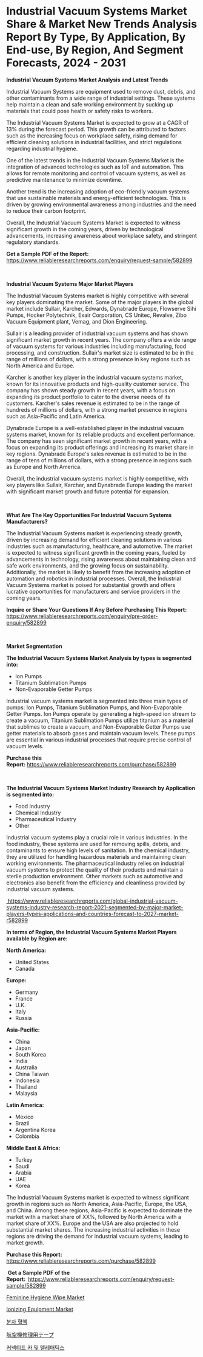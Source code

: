 <p><h1>Industrial Vacuum Systems Market Share & Market New Trends Analysis Report By Type, By Application, By End-use, By Region, And Segment Forecasts, 2024 - 2031</h1></p><p><strong>Industrial Vacuum Systems Market Analysis and Latest Trends</strong></p>
<p><p>Industrial Vacuum Systems are equipment used to remove dust, debris, and other contaminants from a wide range of industrial settings. These systems help maintain a clean and safe working environment by sucking up materials that could pose health or safety risks to workers.</p><p>The Industrial Vacuum Systems Market is expected to grow at a CAGR of 13% during the forecast period. This growth can be attributed to factors such as the increasing focus on workplace safety, rising demand for efficient cleaning solutions in industrial facilities, and strict regulations regarding industrial hygiene.</p><p>One of the latest trends in the Industrial Vacuum Systems Market is the integration of advanced technologies such as IoT and automation. This allows for remote monitoring and control of vacuum systems, as well as predictive maintenance to minimize downtime.</p><p>Another trend is the increasing adoption of eco-friendly vacuum systems that use sustainable materials and energy-efficient technologies. This is driven by growing environmental awareness among industries and the need to reduce their carbon footprint.</p><p>Overall, the Industrial Vacuum Systems Market is expected to witness significant growth in the coming years, driven by technological advancements, increasing awareness about workplace safety, and stringent regulatory standards.</p></p>
<p><strong>Get a Sample PDF of the Report:&nbsp;</strong> <a href="https://www.reliableresearchreports.com/enquiry/request-sample/582899">https://www.reliableresearchreports.com/enquiry/request-sample/582899</a></p>
<p>&nbsp;</p>
<p><strong>Industrial Vacuum Systems Major Market Players</strong></p>
<p><p>The Industrial Vacuum Systems market is highly competitive with several key players dominating the market. Some of the major players in the global market include Sullair, Karcher, Edwards, Dynabrade Europe, Flowserve Sihi Pumps, Hocker Polytechnik, Exair Corporation, CS Unitec, Revalve, Zibo Vacuum Equipment plant, Vemag, and Dion Engineering.</p><p>Sullair is a leading provider of industrial vacuum systems and has shown significant market growth in recent years. The company offers a wide range of vacuum systems for various industries including manufacturing, food processing, and construction. Sullair's market size is estimated to be in the range of millions of dollars, with a strong presence in key regions such as North America and Europe.</p><p>Karcher is another key player in the industrial vacuum systems market, known for its innovative products and high-quality customer service. The company has shown steady growth in recent years, with a focus on expanding its product portfolio to cater to the diverse needs of its customers. Karcher's sales revenue is estimated to be in the range of hundreds of millions of dollars, with a strong market presence in regions such as Asia-Pacific and Latin America.</p><p>Dynabrade Europe is a well-established player in the industrial vacuum systems market, known for its reliable products and excellent performance. The company has seen significant market growth in recent years, with a focus on expanding its product offerings and increasing its market share in key regions. Dynabrade Europe's sales revenue is estimated to be in the range of tens of millions of dollars, with a strong presence in regions such as Europe and North America.</p><p>Overall, the industrial vacuum systems market is highly competitive, with key players like Sullair, Karcher, and Dynabrade Europe leading the market with significant market growth and future potential for expansion.</p></p>
<p>&nbsp;</p>
<p><strong>What Are The Key Opportunities For Industrial Vacuum Systems Manufacturers?</strong></p>
<p><p>The Industrial Vacuum Systems market is experiencing steady growth, driven by increasing demand for efficient cleaning solutions in various industries such as manufacturing, healthcare, and automotive. The market is expected to witness significant growth in the coming years, fueled by advancements in technology, rising awareness about maintaining clean and safe work environments, and the growing focus on sustainability. Additionally, the market is likely to benefit from the increasing adoption of automation and robotics in industrial processes. Overall, the Industrial Vacuum Systems market is poised for substantial growth and offers lucrative opportunities for manufacturers and service providers in the coming years.</p></p>
<p><strong>Inquire or Share Your Questions If Any Before Purchasing This Report:</strong> <a href="https://www.reliableresearchreports.com/enquiry/pre-order-enquiry/582899">https://www.reliableresearchreports.com/enquiry/pre-order-enquiry/582899</a></p>
<p>&nbsp;</p>
<p><strong>Market Segmentation</strong></p>
<p><strong>The Industrial Vacuum Systems Market Analysis by types is segmented into:</strong></p>
<p><ul><li>Ion Pumps</li><li>Titanium Sublimation Pumps</li><li>Non-Evaporable Getter Pumps</li></ul></p>
<p><p>Industrial vacuum systems market is segmented into three main types of pumps: Ion Pumps, Titanium Sublimation Pumps, and Non-Evaporable Getter Pumps. Ion Pumps operate by generating a high-speed ion stream to create a vacuum, Titanium Sublimation Pumps utilize titanium as a material that sublimes to create a vacuum, and Non-Evaporable Getter Pumps use getter materials to absorb gases and maintain vacuum levels. These pumps are essential in various industrial processes that require precise control of vacuum levels.</p></p>
<p><strong>Purchase this Report:&nbsp;</strong><a href="https://www.reliableresearchreports.com/purchase/582899">https://www.reliableresearchreports.com/purchase/582899</a></p>
<p>&nbsp;</p>
<p><strong>The Industrial Vacuum Systems Market Industry Research by Application is segmented into:</strong></p>
<p><ul><li>Food Industry</li><li>Chemical Industry</li><li>Pharmaceutical  Industry</li><li>Other</li></ul></p>
<p><p>Industrial vacuum systems play a crucial role in various industries. In the food industry, these systems are used for removing spills, debris, and contaminants to ensure high levels of sanitation. In the chemical industry, they are utilized for handling hazardous materials and maintaining clean working environments. The pharmaceutical industry relies on industrial vacuum systems to protect the quality of their products and maintain a sterile production environment. Other markets such as automotive and electronics also benefit from the efficiency and cleanliness provided by industrial vacuum systems.</p></p>
<p><a href="https://www.reliableresearchreports.com/global-industrial-vacuum-systems-industry-research-report-2021-segmented-by-major-market-players-types-applications-and-countries-forecast-to-2027-market-r582899">&nbsp;https://www.reliableresearchreports.com/global-industrial-vacuum-systems-industry-research-report-2021-segmented-by-major-market-players-types-applications-and-countries-forecast-to-2027-market-r582899</a></p>
<p><strong>In terms of Region, the Industrial Vacuum Systems Market Players available by Region are:</strong></p>
<p>
    <p> <strong> North America: </strong>
        <ul>
            <li>United States</li>
            <li>Canada</li>
        </ul>
        </p> 
    <p> <strong> Europe: </strong>
        <ul>
            <li>Germany</li>
            <li>France</li>
            <li>U.K.</li>
            <li>Italy</li>
            <li>Russia</li>
        </ul>
        </p> 
    <p> <strong> Asia-Pacific: </strong>
        <ul>
            <li>China</li>
            <li>Japan</li>
            <li>South Korea</li>
            <li>India</li>
            <li>Australia</li>
            <li>China Taiwan</li>
            <li>Indonesia</li>
            <li>Thailand</li>
            <li>Malaysia</li>
        </ul>
        </p> 
    <p> <strong> Latin America: </strong>
        <ul>
            <li>Mexico</li>
            <li>Brazil</li>
            <li>Argentina Korea</li>
            <li>Colombia</li>
        </ul>
        </p> 
    <p> <strong> Middle East & Africa: </strong>
        <ul>
            <li>Turkey</li>
            <li>Saudi</li>
            <li>Arabia</li>
            <li>UAE</li>
            <li>Korea</li>
        </ul>
    </p>
    </p>
<p><p>The Industrial Vacuum Systems market is expected to witness significant growth in regions such as North America, Asia-Pacific, Europe, the USA, and China. Among these regions, Asia-Pacific is expected to dominate the market with a market share of XX%, followed by North America with a market share of XX%. Europe and the USA are also projected to hold substantial market shares. The increasing industrial activities in these regions are driving the demand for industrial vacuum systems, leading to market growth.</p></p>
<p><strong>Purchase this Report: </strong><a href="https://www.reliableresearchreports.com/purchase/582899">https://www.reliableresearchreports.com/purchase/582899</a></p>
<p>&nbsp;<strong>Get a Sample PDF of the Report:&nbsp;&nbsp;</strong><a href="https://www.reliableresearchreports.com/enquiry/request-sample/582899">https://www.reliableresearchreports.com/enquiry/request-sample/582899</a></p>
<p><strong></strong></p>
<p><p><a href="https://github.com/gulaimolin/Market-Research-Report-List-4/blob/main/feminine-hygiene-wipe-market.md">Feminine Hygiene Wipe Market</a></p><p><a href="https://issuu.com/reportprime-2/docs/ionizing-equipment-market-size-2030.pptx">Ionizing Equipment Market</a></p><p><a href="https://medium.com/@felipegrrady654556/%EB%B6%84%EC%9E%90%ED%98%88%EC%95%A1%EC%8B%9C%EC%9E%A5-%EA%B2%BD%EC%9F%81-%EB%B6%84%EC%84%9D-%EC%8B%9C%EC%9E%A5-%EB%8F%99%ED%96%A5-%EB%B0%8F-2031%EB%85%84%EA%B9%8C%EC%A7%80%EC%9D%98-%EC%98%88%EC%B8%A1-79f6212e23ca">분자 혈액</a></p><p><a href="https://medium.com/@abdielkilback/%E8%88%AA%E7%A9%BA%E6%A9%9F%E4%BF%AE%E7%90%86%E3%83%86%E3%83%BC%E3%83%97%E5%B8%82%E5%A0%B4%E5%88%86%E6%9E%90-%E3%81%9D%E3%81%AEcagr-%E5%B8%82%E5%A0%B4%E3%82%BB%E3%82%B0%E3%83%A1%E3%83%B3%E3%83%86%E3%83%BC%E3%82%B7%E3%83%A7%E3%83%B3-%E3%81%8A%E3%82%88%E3%81%B3%E4%B8%96%E7%95%8C%E7%9A%84%E3%81%AA%E7%94%A3%E6%A5%AD%E6%A6%82%E8%A6%81-dd6d0cfa766f">航空機修理用テープ</a></p><p><a href="https://medium.com/@daveblock56/%EC%97%B0%EA%B2%B0%EC%B0%A8%EB%9F%89-%EB%B0%8F-%EC%9B%90%EA%B2%A9%EC%9E%90%EB%8F%99%EC%A0%9C%EC%96%B4-%EA%B8%B0%EC%88%A0-%EC%8B%9C%EC%9E%A5-%EC%A0%84%EB%A7%9D-%EC%82%B0%EC%97%85-%EA%B0%9C%EC%9A%94-%EB%B0%8F-%EC%98%88%EC%B8%A1-2024%EB%85%84%EB%B6%80%ED%84%B0-2031%EB%85%84%EA%B9%8C%EC%A7%80-91082ced7a65">커넥티드 카 및 텔레매틱스</a></p></p>